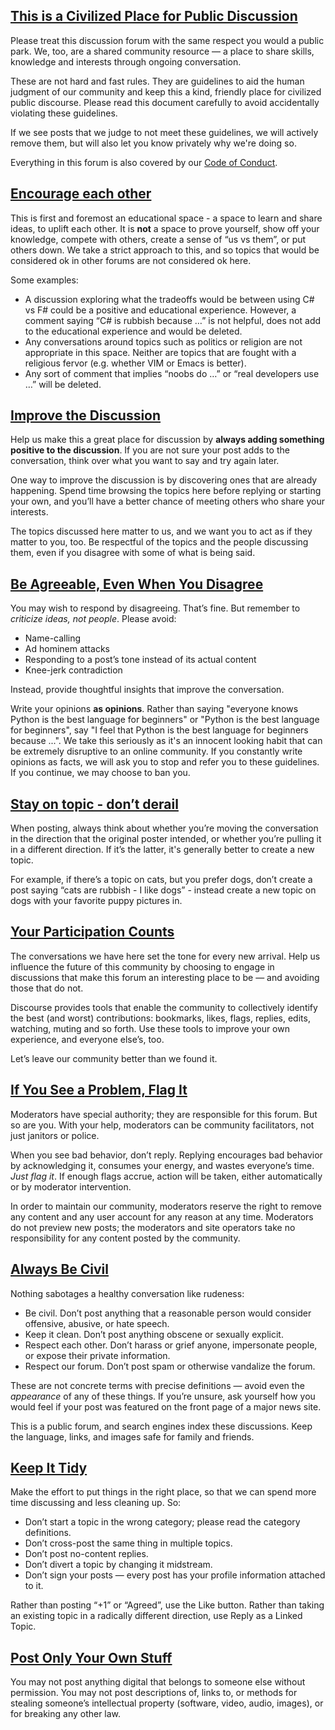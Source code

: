 <a name="civilized"></a>

## [This is a Civilized Place for Public Discussion](#civilized)

Please treat this discussion forum with the same respect you would a public park. We, too, are a shared community resource &mdash; a place to share skills, knowledge and interests through ongoing conversation.

These are not hard and fast rules. They are guidelines to aid the human judgment of our community and keep this a kind, friendly place for civilized public discourse. Please read this document carefully to avoid accidentally violating these guidelines.

If we see posts that we judge to not meet these guidelines, we will actively remove them, but will also let you know privately why we're doing so. 

Everything in this forum is also covered by our [Code of Conduct](https://exercism.org).

<a name="encourage"></a>

## [Encourage each other](#improve)

This is first and foremost an educational space - a space to learn and share ideas, to uplift each other. It is **not** a space to prove yourself, show off your knowledge, compete with others, create a sense of “us vs them”, or put others down. We take a strict approach to this, and so topics that would be considered ok in other forums are not considered ok here. 

Some examples:
- A discussion exploring what the tradeoffs would be between using C# vs F# could be a positive and educational experience. However, a comment saying “C# is rubbish because …” is not helpful, does not add to the educational experience and would be deleted.
- Any conversations around topics such as politics or religion are not appropriate in this space. Neither are topics that are fought with a religious fervor (e.g. whether VIM or Emacs is better).
- Any sort of comment that implies “noobs do …” or “real developers use …” will be deleted.

<a name="improve"></a>

## [Improve the Discussion](#improve)

Help us make this a great place for discussion by **always adding something positive to the discussion**. If you are not sure your post adds to the conversation, think over what you want to say and try again later.

One way to improve the discussion is by discovering ones that are already happening. Spend time browsing the topics here before replying or starting your own, and you’ll have a better chance of meeting others who share your interests.

The topics discussed here matter to us, and we want you to act as if they matter to you, too. Be respectful of the topics and the people discussing them, even if you disagree with some of what is being said.

<a name="agreeable"></a>

## [Be Agreeable, Even When You Disagree](#agreeable)

You may wish to respond by disagreeing. That’s fine. But remember to _criticize ideas, not people_. Please avoid:

* Name-calling
* Ad hominem attacks
* Responding to a post’s tone instead of its actual content
* Knee-jerk contradiction

Instead, provide thoughtful insights that improve the conversation.

Write your opinions **as opinions**. Rather than saying "everyone knows Python is the best language for beginners" or "Python is the best language for beginners", say "I feel that Python is the best language for beginners because ...". We take this seriously as it's an innocent looking habit that can be extremely disruptive to an online community. If you constantly write opinions as facts, we will ask you to stop and refer you to these guidelines. If you continue, we may choose to ban you.

<a name="derailing"></a>

## [Stay on topic - don’t derail](#derail)

When posting, always think about whether you’re moving the conversation in the direction that the original poster intended, or whether you’re pulling it in a different direction. If it’s the latter, it's generally better to create a new topic.

For example, if there’s a topic on cats, but you prefer dogs, don’t create a post saying “cats are rubbish - I like dogs” - instead create a new topic on dogs with your favorite puppy pictures in.

<a name="participate"></a>

## [Your Participation Counts](#participate)

The conversations we have here set the tone for every new arrival. Help us influence the future of this community by choosing to engage in discussions that make this forum an interesting place to be &mdash; and avoiding those that do not.

Discourse provides tools that enable the community to collectively identify the best (and worst) contributions: bookmarks, likes, flags, replies, edits, watching, muting and so forth. Use these tools to improve your own experience, and everyone else’s, too.

Let’s leave our community better than we found it.

<a name="flag-problems"></a>

## [If You See a Problem, Flag It](#flag-problems)

Moderators have special authority; they are responsible for this forum. But so are you. With your help, moderators can be community facilitators, not just janitors or police.

When you see bad behavior, don’t reply. Replying encourages bad behavior by acknowledging it, consumes your energy, and wastes everyone’s time. _Just flag it_. If enough flags accrue, action will be taken, either automatically or by moderator intervention.

In order to maintain our community, moderators reserve the right to remove any content and any user account for any reason at any time. Moderators do not preview new posts; the moderators and site operators take no responsibility for any content posted by the community.

<a name="be-civil"></a>

## [Always Be Civil](#be-civil)

Nothing sabotages a healthy conversation like rudeness:

* Be civil. Don’t post anything that a reasonable person would consider offensive, abusive, or hate speech.
* Keep it clean. Don’t post anything obscene or sexually explicit.
* Respect each other. Don’t harass or grief anyone, impersonate people, or expose their private information.
* Respect our forum. Don’t post spam or otherwise vandalize the forum.

These are not concrete terms with precise definitions &mdash; avoid even the _appearance_ of any of these things. If you’re unsure, ask yourself how you would feel if your post was featured on the front page of a major news site.

This is a public forum, and search engines index these discussions. Keep the language, links, and images safe for family and friends.

<a name="keep-tidy"></a>

## [Keep It Tidy](#keep-tidy)

Make the effort to put things in the right place, so that we can spend more time discussing and less cleaning up. So:

* Don’t start a topic in the wrong category; please read the category definitions.
* Don’t cross-post the same thing in multiple topics.
* Don’t post no-content replies.
* Don’t divert a topic by changing it midstream.
* Don’t sign your posts &mdash; every post has your profile information attached to it.

Rather than posting “+1” or “Agreed”, use the Like button. Rather than taking an existing topic in a radically different direction, use Reply as a Linked Topic.

<a name="stealing"></a>

## [Post Only Your Own Stuff](#stealing)

You may not post anything digital that belongs to someone else without permission. You may not post descriptions of, links to, or methods for stealing someone’s intellectual property (software, video, audio, images), or for breaking any other law.

<a name="power"></a>
